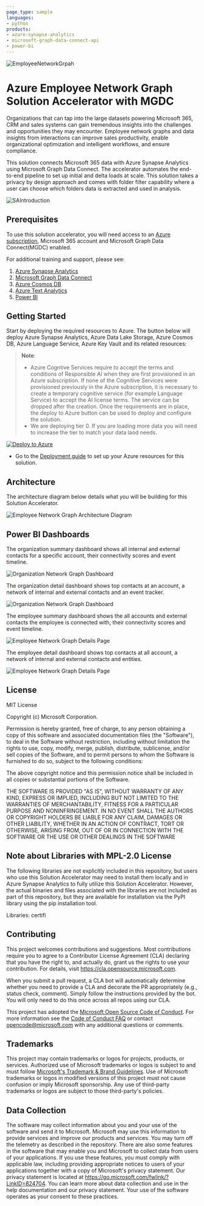 ```yaml
---
page_type: sample
languages:
- python
products:
- azure-synapse-analytics
- microsoft-graph-data-connect-api
- power-bi
---
```


![EmployeeNetworkGrpah](./Deployment/img/EmployeeNetworkGraph.png)
# Azure Employee Network Graph Solution Accelerator with MGDC
Organizations that can tap into the large datasets powering Microsoft 365, CRM and sales systems can gain tremendous insights into the challenges and opportunities they may encounter. Employee network graphs and data insights from interactions can improve sales productivity, enable organizational optimization and intelligent workflows, and ensure compliance.

This solution connects Microsoft 365 data with Azure Synapse Analytics using Microsoft Graph Data Connect. The accelerator automates the end-to-end pipeline to set up initial and delta loads at scale. This solution takes a privacy by design approach and comes with folder filter capability where a user can choose which folders data is extracted and used in analysis.

![SAIntroduction](./Deployment/img/SAIntroduction.png "SA Introduction")

## Prerequisites
To use this solution accelerator, you will need access to an [Azure subscription](https://azure.microsoft.com/free/), Microsoft 365 account and Microsoft Graph Data Connect(MGDC) enabled.

For additional training and support, please see:

1. [Azure Synapse Analytics](https://azure.microsoft.com/en-us/services/synapse-analytics/) 
2. [Microsoft Graph Data Connect](https://docs.microsoft.com/en-us/graph/)
3. [Azure Cosmos DB](https://azure.microsoft.com/en-us/services/cosmos-db/)
4. [Azure Text Analytics](https://azure.microsoft.com/en-us/services/cognitive-services/text-analytics/)
3. [Power BI](https://docs.microsoft.com/en-us/power-bi/)

## Getting Started
Start by deploying the required resources to Azure. The button below will deploy Azure Synapse Analytics, Azure Data Lake Storage, Azure Cosmos DB, Azure Language Service, Azure Key Vault and its related resources:

> **Note**: 
> * Azure Cogntive Services require to accept the terms and conditions of Responsible AI when they are first provisioned in an Azure subscription. If none of the Cognitive Services were provisioned previously in the Azure subscription, it is necessary to create a temporary cognitive service (for example Language Service) to accept the AI license terms. The service can be dropped after the creation. Once the requirements are in place, the deploy to Azure button can be used to deploy and configure the solution.
> * We are deploying tier 0. If you are loading more data you will need to increase the tier to match your data laod needs.


[![Deploy to Azure](https://aka.ms/deploytoazurebutton)](https://portal.azure.com/#create/Microsoft.Template/uri/https%3A%2F%2Fraw.githubusercontent.com%2Fmicrosoft%2FAzure-Employee-Network-Graph-Solution-Accelerator-with-MGDC%2Fmain%2FDeployment%2Fdeploy.json)

* Go to the [Deployment guide](./Deployment/Deployment.md) to set up your Azure resources for this solution.  

## Architecture

The architecture diagram below details what you will be building for this Solution Accelerator.

![Employee Network Graph Architecture Diagram](./Deployment/img/EmployeeNetworkGraphSAArchitectire.png "Employee Network Graph Architecture Diagram")


## Power BI Dashboards

The organization summary dashboard shows all internal and external contacts for a specific account, their connectivity scores and event timeline.

![Organization Network Graph Dashboard](./Deployment/img/OrganizationNetworkOverview.png "Organization Network Graph Dashboard")

The organization detail dashboard shows top contacts at an account, a network of internal and external contacts and an event tracker.

![Organization Network Graph Dashboard](./Deployment/img/OrganizationNetworkGraphDetail.png "Organization Network Graph Dashboard")


The employee summary dashboard shows the all accounts and external contacts the employee is connected with, their connectivity scores and event timeline.

![Employee Network Graph Details Page](./Deployment/img/EmployeeNetworkGraphDetail.png "Employee Network Graph Details Page")

The employee detail dashboard shows top contacts at all account, a network of internal and external contacts and entities.

![Employee Network Graph Details Page](./Deployment/img/EmployeeNetworkGraphDetailEntity.png "Employee Network Graph Details Page")

## License
MIT License

Copyright (c) Microsoft Corporation.

Permission is hereby granted, free of charge, to any person obtaining a copy
of this software and associated documentation files (the "Software"), to deal
in the Software without restriction, including without limitation the rights
to use, copy, modify, merge, publish, distribute, sublicense, and/or sell
copies of the Software, and to permit persons to whom the Software is
furnished to do so, subject to the following conditions:

The above copyright notice and this permission notice shall be included in all
copies or substantial portions of the Software.

THE SOFTWARE IS PROVIDED "AS IS", WITHOUT WARRANTY OF ANY KIND, EXPRESS OR
IMPLIED, INCLUDING BUT NOT LIMITED TO THE WARRANTIES OF MERCHANTABILITY,
FITNESS FOR A PARTICULAR PURPOSE AND NONINFRINGEMENT. IN NO EVENT SHALL THE
AUTHORS OR COPYRIGHT HOLDERS BE LIABLE FOR ANY CLAIM, DAMAGES OR OTHER
LIABILITY, WHETHER IN AN ACTION OF CONTRACT, TORT OR OTHERWISE, ARISING FROM,
OUT OF OR IN CONNECTION WITH THE SOFTWARE OR THE USE OR OTHER DEALINGS IN THE
SOFTWARE

## Note about Libraries with MPL-2.0 License
The following libraries are not explicitly included in this repository, but users who use this Solution Accelerator may need to install them locally and in Azure Synapse Analytics to fully utilize this Solution Accelerator. However, the actual binaries and files associated with the libraries are not included as part of this repository, but they are available for installation via the PyPI library using the pip installation tool.

Libraries: certifi

## Contributing
This project welcomes contributions and suggestions.  Most contributions require you to agree to a Contributor License Agreement (CLA) declaring that you have the right to, and actually do, grant us the rights to use your contribution. For details, visit https://cla.opensource.microsoft.com.

When you submit a pull request, a CLA bot will automatically determine whether you need to provide a CLA and decorate the PR appropriately (e.g., status check, comment). Simply follow the instructions provided by the bot. You will only need to do this once across all repos using our CLA.

This project has adopted the [Microsoft Open Source Code of Conduct](https://opensource.microsoft.com/codeofconduct/). For more information see the [Code of Conduct FAQ](https://opensource.microsoft.com/codeofconduct/faq/) or contact [opencode@microsoft.com](mailto:opencode@microsoft.com) with any additional questions or comments.

## Trademarks
This project may contain trademarks or logos for projects, products, or services. Authorized use of Microsoft trademarks or logos is subject to and must follow [Microsoft's Trademark & Brand Guidelines](https://www.microsoft.com/en-us/legal/intellectualproperty/trademarks/usage/general). Use of Microsoft trademarks or logos in modified versions of this project must not cause confusion or imply Microsoft sponsorship. Any use of third-party trademarks or logos are subject to those third-party's policies.

## Data Collection
The software may collect information about you and your use of the software and send it to Microsoft. Microsoft may use this information to provide services and improve our products and services. You may turn off the telemetry as described in the repository. There are also some features in the software that may enable you and Microsoft to collect data from users of your applications. If you use these features, you must comply with applicable law, including providing appropriate notices to users of your applications together with a copy of Microsoft's privacy statement. Our privacy statement is located at https://go.microsoft.com/fwlink/?LinkID=824704. You can learn more about data collection and use in the help documentation and our privacy statement. Your use of the software operates as your consent to these practices.

